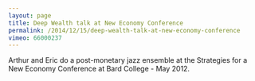 ```yaml
---
layout: page
title: Deep Wealth talk at New Economy Conference
permalink: /2014/12/15/deep-wealth-talk-at-new-economy-conference
vimeo: 66000237
---
```

Arthur and Eric do a post-monetary jazz ensemble at the Strategies for a New Economy Conference at Bard College - May 2012.
